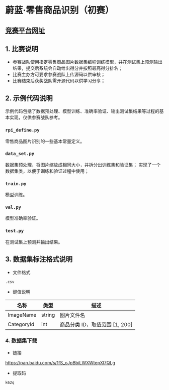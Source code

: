# 蔚蓝·零售商品识别（初赛）

## [竞赛平台网址](http://47.111.15.52/)

## 1. 比赛说明
- 参赛战队使用指定零售商品图片数据集编程训练模型，并在测试集上预测输出结果，提交后系统会自动给出得分并按照最高得分排名；
- 比赛主办方可要求参赛战队上传源码以供审核；
- 比赛结束后获奖战队需开源代码以供学习分享；

## 2. 示例代码说明
示例代码包括了数据预处理、模型训练、准确率验证、输出测试集结果等过程的基本实现，仅供参赛战队参考。

### `rpi_define.py`
零售商品图片识别的一些基本常量定义。

### `data_set.py`
数据集预处理，将图片缩放成相同大小，并拆分出训练集和验证集；
实现了一个数据集类，以便于训练和验证过程中使用；

### `train.py`
模型训练。

### `val.py`
模型准确率验证。

### `test.py`
在测试集上预测并输出结果。

## 3. 数据集标注格式说明
- 文件格式

`.csv`

- 键值说明

|名称|类型|描述|
| --- | --- | --- |
|ImageName|string|图片文件名|
|CategoryId|int|商品分类 ID，取值范围 [1, 200]|


### 4. 数据集下载

- 链接

https://pan.baidu.com/s/1fS_cJpBbiLWXWtepXl7QLg

- 提取码

`k62q`
